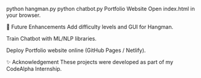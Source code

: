 python hangman.py
python chatbot.py
Portfolio Website
Open index.html in your browser.

🎯 Future Enhancements
Add difficulty levels and GUI for Hangman.

Train Chatbot with ML/NLP libraries.

Deploy Portfolio website online (GitHub Pages / Netlify).

✨ Acknowledgement
These projects were developed as part of my CodeAlpha Internship.
